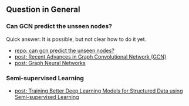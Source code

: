 ## Question in General


### Can GCN predict the unseen nodes?
Quick answer: It is possible, but not clear how to do it yet.
- [repo: can gcn predict the unseen nodes?](https://github.com/tkipf/gcn/issues/103)
- [post: Recent Advances in Graph Convolutional Network (GCN)](https://towardsdatascience.com/recent-advances-in-graph-convolutional-network-gcn-9166b27969e5)
- [post: Graph Neural Networks](https://snap-stanford.github.io/cs224w-notes/machine-learning-with-networks/graph-neural-networks)

### Semi-supervised Learning 
- [post: Training Better Deep Learning Models for Structured Data using Semi-supervised Learning](https://towardsdatascience.com/training-better-deep-learning-models-for-structured-data-using-semi-supervised-learning-8acc3b536319)



